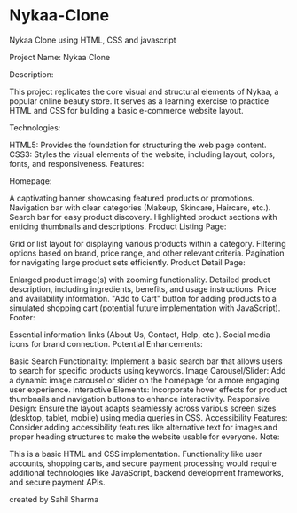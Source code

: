 # Nykaa-Clone
Nykaa Clone using HTML, CSS and javascript

Project Name: Nykaa Clone

Description:

This project replicates the core visual and structural elements of Nykaa, a popular online beauty store. It serves as a learning exercise to practice HTML and CSS for building a basic e-commerce website layout.

Technologies:

HTML5: Provides the foundation for structuring the web page content.
CSS3: Styles the visual elements of the website, including layout, colors, fonts, and responsiveness.
Features:

Homepage:

A captivating banner showcasing featured products or promotions.
Navigation bar with clear categories (Makeup, Skincare, Haircare, etc.).
Search bar for easy product discovery.
Highlighted product sections with enticing thumbnails and descriptions.
Product Listing Page:

Grid or list layout for displaying various products within a category.
Filtering options based on brand, price range, and other relevant criteria.
Pagination for navigating large product sets efficiently.
Product Detail Page:

Enlarged product image(s) with zooming functionality.
Detailed product description, including ingredients, benefits, and usage instructions.
Price and availability information.
"Add to Cart" button for adding products to a simulated shopping cart (potential future implementation with JavaScript).
Footer:

Essential information links (About Us, Contact, Help, etc.).
Social media icons for brand connection.
Potential Enhancements:

Basic Search Functionality: Implement a basic search bar that allows users to search for specific products using keywords.
Image Carousel/Slider: Add a dynamic image carousel or slider on the homepage for a more engaging user experience.
Interactive Elements: Incorporate hover effects for product thumbnails and navigation buttons to enhance interactivity.
Responsive Design: Ensure the layout adapts seamlessly across various screen sizes (desktop, tablet, mobile) using media queries in CSS.
Accessibility Features: Consider adding accessibility features like alternative text for images and proper heading structures to make the website usable for everyone.
Note:

This is a basic HTML and CSS implementation. Functionality like user accounts, shopping carts, and secure payment processing would require additional technologies like JavaScript, backend development frameworks, and secure payment APIs.


created by Sahil Sharma